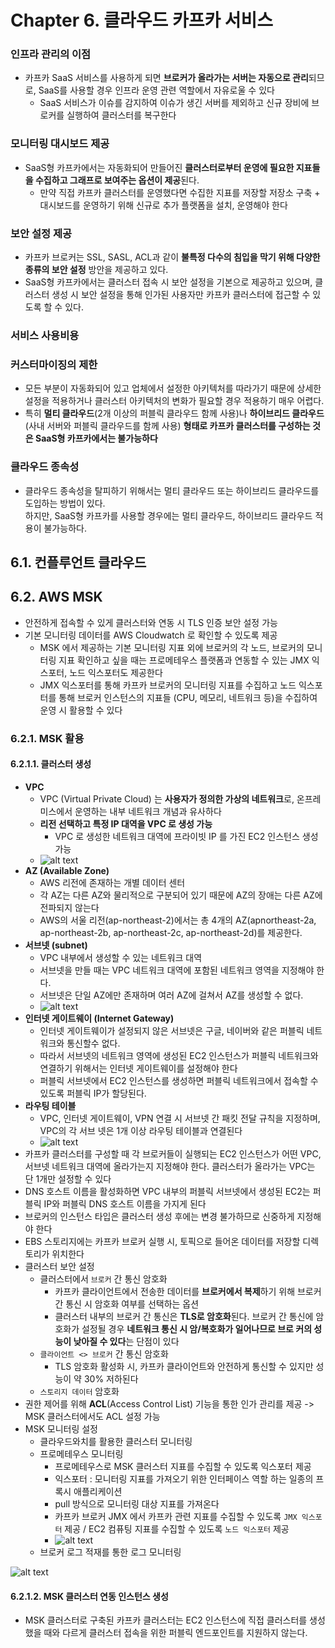 # Chapter 6. 클라우드 카프카 서비스

### 인프라 관리의 이점
- 카프카 SaaS 서비스를 사용하게 되면 **브로커가 올라가는 서버는 자동으로 관리**되므로, SaaS를 사용할 경우 인프라 운영 관련 역할에서 자유로울 수 있다
  - SaaS 서비스가 이슈를 감지하여 이슈가 생긴 서버를 제외하고 신규 장비에 브로커를 실행하여 클러스터를 복구한다

### 모니터링 대시보드 제공
- SaaS형 카프카에서는 자동화되어 만들어진 **클러스터로부터 운영에 필요한 지표들을 수집하고 그래프로 보여주는 옵션이 제공**된다. 
  - 만약 직접 카프카 클러스터를 운영했다면 수집한 지표를 저장할 저장소 구축 + 대시보드를 운영하기 위해 신규로 추가 플랫폼을 설치, 운영해야 한다

### 보안 설정 제공
- 카프카 브로커는 SSL, SASL, ACL과 같이 **불특정 다수의 침입을 막기 위해 다양한 종류의 보안 설정** 방안을 제공하고 있다.
- SaaS형 카프카에서는 클러스터 접속 시 보안 설정을 기본으로 제공하고 있으며, 클러스터 생성 시 보안 설정을 통해 인가된 사용자만 카프카 클러스터에 접근할 수 있도록 할 수 있다.

### 서비스 사용비용

### 커스터마이징의 제한
- 모든 부분이 자동화되어 있고 업체에서 설정한 아키텍처를 따라가기 때문에 상세한 설정을 적용하거나 클러스터 아키텍처의 변화가 필요할 경우 적용하기 매우 어렵다.
- 특히 **멀티 클라우드**(2개 이상의 퍼블릭 클라우드 함께 사용)나 **하이브리드 클라우드**(사내 서버와 퍼블릭 클라우드를 함께 사용) **형태로 카프카 클러스터를 구성하는 것은 SaaS형 카프카에서는 불가능하다**

### 클라우드 종속성
- 클라우드 종속성을 탈피하기 위해서는 멀티 클라우드 또는 하이브리드 클라우드를 도입하는 방법이 있다. <br> 하지만, SaaS형 카프카를 사용할 경우에는 멀티 클라우드, 하이브리드 클라우드 적용이 불가능하다.

## 6.1. 컨플루언트 클라우드

## 6.2. AWS MSK
- 안전하게 접속할 수 있게 클러스터와 연동 시 TLS 인증 보안 설정 가능
- 기본 모니터링 데이터를 AWS Cloudwatch 로 확인할 수 있도록 제공
  - MSK 에서 제공하는 기본 모니터링 지표 외에 브로커의 각 노드, 브로커의 모니터링 지표 확인하고 싶을 때는 프로메테우스 플랫폼과 연동할 수 있는 JMX 익스포터, 노드 익스포터도 제공한다
  - JMX 익스포터를 통해 카프카 브로커의 모니터링 지표를 수집하고 노드 익스포터를 통해 브로커 인스턴스의 지표들 (CPU, 메모리, 네트워크 등)을 수집하여 운영 시 활용할 수 있다

### 6.2.1. MSK 활용
#### 6.2.1.1. 클러스터 생성
- **VPC**
  - VPC (Virtual Private Cloud) 는 **사용자가 정의한 가상의 네트워크**로, 온프레미스에서 운영하는 내부 네트워크 개념과 유사하다
  - **리전 선택하고 특정 IP 대역을 VPC 로 생성 가능**
    - VPC 로 생성한 네트워크 대역에 프라이빗 IP 를 가진 EC2 인스턴스 생성 가능
  - ![alt text](image.png)
- **AZ (Available Zone)**
  - AWS 리전에 존재하는 개별 데이터 센터
  - 각 AZ는 다른 AZ와 물리적으로 구분되어 있기 때문에 AZ의 장애는 다른 AZ에 전파되지 않는다 
  - AWS의 서울 리전(ap-northeast-2)에서는 총 4개의 AZ(apnortheast-2a, ap-northeast-2b, ap-northeast-2c, ap-northeast-2d)를 제공한다.
- **서브넷 (subnet)**
  - VPC 내부에서 생성할 수 있는 네트워크 대역
  - 서브넷을 만들 때는 VPC 네트워크 대역에 포함된 네트워크 영역을 지정해야 한다.
  - 서브넷은 단일 AZ에만 존재하며 여러 AZ에 걸쳐서 AZ를 생성할 수 없다.
  - ![alt text](image-1.png)
- **인터넷 게이트웨이 (Internet Gateway)**
  - 인터넷 게이트웨이가 설정되지 않은 서브넷은 구글, 네이버와 같은 퍼블릭 네트워크와 통신할수 없다. 
  - 따라서 서브넷의 네트워크 영역에 생성된 EC2 인스턴스가 퍼블릭 네트워크와 연결하기 위해서는 인터넷 게이트웨이를 설정해야 한다
  - 퍼블릭 서브넷에서 EC2 인스턴스를 생성하면 퍼블릭 네트워크에서 접속할 수 있도록 퍼블릭 IP가 할당된다.
- **라우팅 테이블**
  - VPC, 인터넷 게이트웨이, VPN 연결 시 서브넷 간 패킷 전달 규칙을 지정하며, VPC의 각 서브 넷은 1개 이상 라우팅 테이블과 연결된다
  - ![alt text](image-2.png)
- 카프카 클러스터를 구성할 때 각 브로커들이 실행되는 EC2 인스턴스가 어떤 VPC, 서브넷 네트워크 대역에 올라가는지 지정해야 한다. 클러스터가 올라가는 VPC는 단 1개만 설정할 수 있다
- DNS 호스트 이름을 활성화하면 VPC 내부의 퍼블릭 서브넷에서 생성된 EC2는 퍼블릭 IP와 퍼블릭 DNS 호스트 이름을 가지게 된다
- 브로커의 인스턴스 타입은 클러스터 생성 후에는 변경 불가하므로 신중하게 지정해야 한다
- EBS 스토리지에는 카프카 브로커 실행 시, 토픽으로 들어온 데이터를 저장할 디렉토리가 위치한다
- 클러스터 보안 설정
  - 클러스터에서 `브로커` 간 통신 암호화
    - 카프카 클라이언트에서 전송한 데이터를 **브로커에서 복제**하기 위해 브로커 간 통신 시 암호화 여부를 선택하는 옵션
    - 클러스터 내부의 브로커 간 통신은 **TLS로 암호화**된다. 브로커 간 통신에 암호화가 설정될 경우 **네트워크 통신 시 암/복호화가 일어나므로 브로 커의 성능이 낮아질 수 있다**는 단점이 있다
  - `클라이언트 <> 브로커` 간 통신 암호화
    - TLS 암호화 활성화 시, 카프카 클라이언트와 안전하게 통신할 수 있지만 성능이 약 30% 저하된다
  - `스토리지 데이터` 암호화
- 권한 제어를 위해 **ACL**(Access Control List) 기능을 통한 인가 관리를 제공 -> MSK 클러스터에서도 ACL 설정 가능
- MSK 모니터링 설정
  - 클라우드와치를 활용한 클러스터 모니터링
  - 프로메테우스 모니터링
    - 프로메테우스로 MSK 클러스터 지표를 수집할 수 있도록 익스포터 제공
    - 익스포터 : 모니터링 지표를 가져오기 위한 인터페이스 역할 하는 일종의 프록시 애플리케이션
    - pull 방식으로 모니터링 대상 지표를 가져온다
    - 카프카 브로커 JMX 에서 카프카 관련 지표를 수집할 수 있도록 `JMX 익스포터` 제공 / EC2 컴퓨팅 지표를 수집할 수 있도록 `노드 익스포터` 제공
    - ![alt text](image-3.png)
  - 브로커 로그 적재를 통한 로그 모니터링

![alt text](image-4.png)

#### 6.2.1.2. MSK 클러스터 연동 인스턴스 생성
- MSK 클러스터로 구축된 카프카 클러스터는 EC2 인스턴스에 직접 클러스터를 생성했을 때와 다르게 클러스터 접속을 위한 퍼블릭 엔드포인트를 지원하지 않는다.